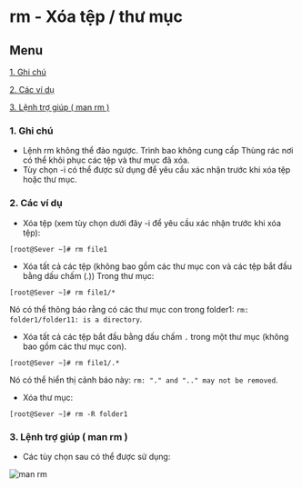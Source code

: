 ﻿# rm - Xóa tệp / thư mục
## Menu
[1. Ghi chú](#GhiChu)

[2. Các ví dụ](#ViDu)

[3. Lệnh trợ giúp ( man rm )](#LenhTroGiup)


<a name="GhiChu"></a>
### 1. Ghi chú
- Lệnh rm không thể đảo ngược. Trình bao không cung cấp Thùng rác nơi có thể khôi phục các tệp và thư mục đã xóa.
- Tùy chọn -i có thể được sử dụng để yêu cầu xác nhận trước khi xóa tệp hoặc thư mục.

<a name="ViDu"></a>
### 2. Các ví dụ
- Xóa tệp (xem tùy chọn dưới đây -i để yêu cầu xác nhận trước khi xóa tệp):
```
[root@Sever ~]# rm file1
```

- Xóa tất cả các tệp (không bao gồm các thư mục con và các tệp bắt đầu bằng dấu chấm (.)) Trong thư mục:
```
[root@Sever ~]# rm file1/*
```
Nó có thể thông báo rằng có các thư mục con trong folder1: `rm: folder1/folder11: is a directory`.

- Xóa tất cả các tệp bắt đầu bằng dấu chấm `.` trong một thư mục (không bao gồm các thư mục con).
```
[root@Sever ~]# rm file1/.*
```
Nó có thể hiển thị cảnh báo này: `rm: "." and ".." may not be removed`.

- Xóa thư mục:
```
[root@Sever ~]# rm -R folder1
```

<a name="LenhTroGiup"></a>
### 3. Lệnh trợ giúp ( man rm )
- Các tùy chọn sau có thể được sử dụng:

![man rm](https://user-images.githubusercontent.com/84270045/143028826-66a46d40-2120-4751-bce4-bcfbe168c851.png)